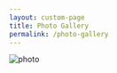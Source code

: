 ```yaml
---
layout: custom-page
title: Photo Gallery
permalink: /photo-gallery
---
```


<img src="{{base.url}}assets/images/ananto-dp.jpg" alt="photo" />
